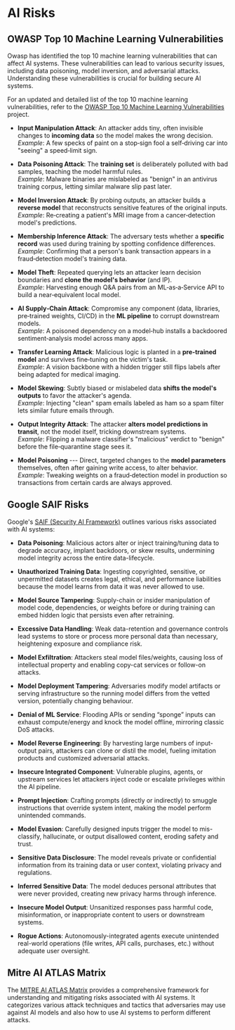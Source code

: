 # AI Risks

## OWASP Top 10 Machine Learning Vulnerabilities

Owasp has identified the top 10 machine learning vulnerabilities that can affect AI systems. These vulnerabilities can lead to various security issues, including data poisoning, model inversion, and adversarial attacks. Understanding these vulnerabilities is crucial for building secure AI systems.

For an updated and detailed list of the top 10 machine learning vulnerabilities, refer to the [OWASP Top 10 Machine Learning Vulnerabilities](https://owasp.org/www-project-machine-learning-security-top-10/) project.

- **Input Manipulation Attack**: An attacker adds tiny, often invisible changes to **incoming data** so the model makes the wrong decision.\
    *Example*: A few specks of paint on a stop‑sign fool a self‑driving car into "seeing" a speed‑limit sign.

- **Data Poisoning Attack**: The **training set** is deliberately polluted with bad samples, teaching the model harmful rules.\
*Example*: Malware binaries are mislabeled as "benign" in an antivirus training corpus, letting similar malware slip past later.

- **Model Inversion Attack**: By probing outputs, an attacker builds a **reverse model** that reconstructs sensitive features of the original inputs.\
*Example*: Re‑creating a patient's MRI image from a cancer‑detection model's predictions.

- **Membership Inference Attack**: The adversary tests whether a **specific record** was used during training by spotting confidence differences.\
*Example*: Confirming that a person's bank transaction appears in a fraud‑detection model's training data.

- **Model Theft**: Repeated querying lets an attacker learn decision boundaries and **clone the model's behavior** (and IP).\
*Example*: Harvesting enough Q&A pairs from an ML‑as‑a‑Service API to build a near‑equivalent local model.

- **AI Supply‑Chain Attack**: Compromise any component (data, libraries, pre‑trained weights, CI/CD) in the **ML pipeline** to corrupt downstream models.\
*Example*: A poisoned dependency on a model‑hub installs a backdoored sentiment‑analysis model across many apps.

- **Transfer Learning Attack**: Malicious logic is planted in a **pre‑trained model** and survives fine‑tuning on the victim's task.\
*Example*: A vision backbone with a hidden trigger still flips labels after being adapted for medical imaging.

- **Model Skewing**: Subtly biased or mislabeled data **shifts the model's outputs** to favor the attacker's agenda.\
*Example*: Injecting "clean" spam emails labeled as ham so a spam filter lets similar future emails through.

- **Output Integrity Attack**: The attacker **alters model predictions in transit**, not the model itself, tricking downstream systems.\
*Example*: Flipping a malware classifier's "malicious" verdict to "benign" before the file‑quarantine stage sees it.

- **Model Poisoning** --- Direct, targeted changes to the **model parameters** themselves, often after gaining write access, to alter behavior.\
*Example*: Tweaking weights on a fraud‑detection model in production so transactions from certain cards are always approved.

## Google SAIF Risks

Google's [SAIF (Security AI Framework)](https://saif.google/secure-ai-framework/risks) outlines various risks associated with AI systems:

- **Data Poisoning**: Malicious actors alter or inject training/tuning data to degrade accuracy, implant backdoors, or skew results, undermining model integrity across the entire data-lifecycle. 

- **Unauthorized Training Data**: Ingesting copyrighted, sensitive, or unpermitted datasets creates legal, ethical, and performance liabilities because the model learns from data it was never allowed to use. 

- **Model Source Tampering**: Supply-chain or insider manipulation of model code, dependencies, or weights before or during training can embed hidden logic that persists even after retraining. 

- **Excessive Data Handling**: Weak data-retention and governance controls lead systems to store or process more personal data than necessary, heightening exposure and compliance risk. 

- **Model Exfiltration**: Attackers steal model files/weights, causing loss of intellectual property and enabling copy-cat services or follow-on attacks. 

- **Model Deployment Tampering**: Adversaries modify model artifacts or serving infrastructure so the running model differs from the vetted version, potentially changing behaviour. 

- **Denial of ML Service**: Flooding APIs or sending “sponge” inputs can exhaust compute/energy and knock the model offline, mirroring classic DoS attacks. 

- **Model Reverse Engineering**: By harvesting large numbers of input-output pairs, attackers can clone or distil the model, fueling imitation products and customized adversarial attacks. 

- **Insecure Integrated Component**: Vulnerable plugins, agents, or upstream services let attackers inject code or escalate privileges within the AI pipeline. 

- **Prompt Injection**: Crafting prompts (directly or indirectly) to smuggle instructions that override system intent, making the model perform unintended commands. 

- **Model Evasion**: Carefully designed inputs trigger the model to mis-classify, hallucinate, or output disallowed content, eroding safety and trust. 

- **Sensitive Data Disclosure**: The model reveals private or confidential information from its training data or user context, violating privacy and regulations. 

- **Inferred Sensitive Data**: The model deduces personal attributes that were never provided, creating new privacy harms through inference. 

- **Insecure Model Output**: Unsanitized responses pass harmful code, misinformation, or inappropriate content to users or downstream systems. 

- **Rogue Actions**: Autonomously-integrated agents execute unintended real-world operations (file writes, API calls, purchases, etc.) without adequate user oversight.

## Mitre AI ATLAS Matrix

The [MITRE AI ATLAS Matrix](https://atlas.mitre.org/matrices/ATLAS) provides a comprehensive framework for understanding and mitigating risks associated with AI systems. It categorizes various attack techniques and tactics that adversaries may use against AI models and also how to use AI systems to perform different attacks.

